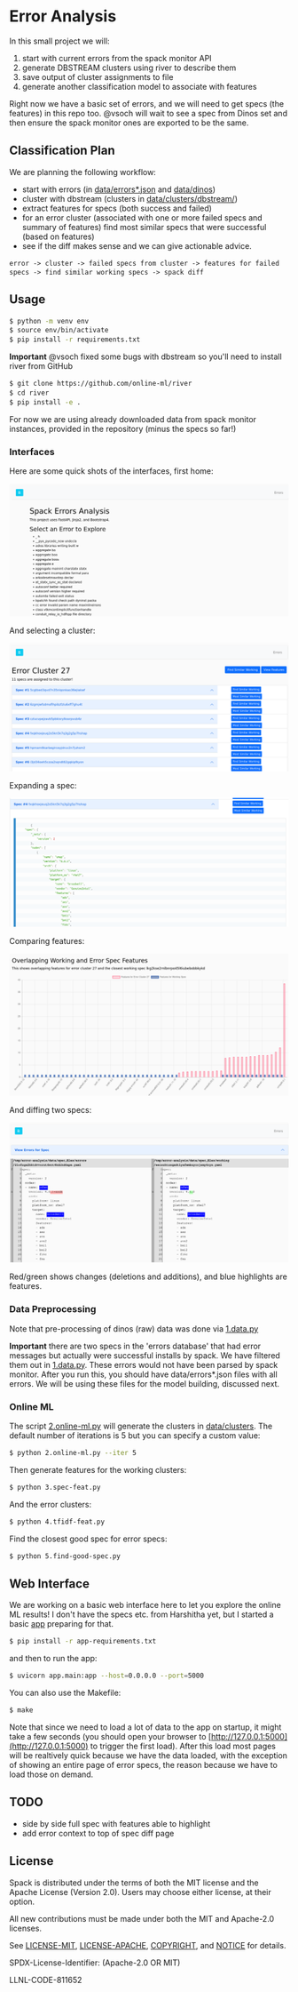 # Error Analysis

In this small project we will:

1. start with current errors from the spack monitor API
2. generate DBSTREAM clusters using river to describe them
3. save output of cluster assignments to file
4. generate another classification model to associate with features

Right now we have a basic set of errors, and we will need to get specs (the features) in
this repo too. @vsoch will wait to see a spec from Dinos set and then ensure the spack
monitor ones are exported to be the same.

## Classification Plan

We are planning the following workflow:

 - start with errors (in [data/errors*.json](data/) and [data/dinos](data/dinos))
 - cluster with dbstream (clusters in [data/clusters/dbstream/](data/clusters/dbstream/))
 - extract features for specs (both success and failed)
 - for an error cluster (associated with one or more failed specs and summary of features) find most similar specs that were successful (based on features)
 - see if the diff makes sense and we can give actionable advice.

```
error -> cluster -> failed specs from cluster -> features for failed specs -> find similar working specs -> spack diff
```


## Usage

```bash
$ python -m venv env
$ source env/bin/activate
$ pip install -r requirements.txt
```

**Important** @vsoch fixed some bugs with dbstream so you'll need to install river from GitHub

```bash
$ git clone https://github.com/online-ml/river
$ cd river
$ pip install -e .
```

For now we are using already downloaded data from spack monitor instances, provided
in the repository (minus the specs so far!)

### Interfaces

Here are some quick shots of the interfaces, first home:

![img/home.png](img/home.png)

And selecting a cluster:

![img/cluster.png](img/cluster.png)

Expanding a spec:

![img/spec.png](img/spec.png)

Comparing features:

![img/features.png](img/features.png)

And diffing two specs:

![img/diff.png](img/diff.png)

Red/green shows changes (deletions and additions), and blue highlights are features.

### Data Preprocessing

Note that pre-processing of dinos (raw) data was done via [1.data.py](1.data.py)

**Important** there are two specs in the 'errors database' that had error messages but actually were successful installs by
spack. We have filtered them out in [1.data.py](1.data.py). These errors would not have been parsed by spack monitor.
After you run this, you should have data/errors*.json files with all errors. We will be using these
files for the model building, discussed next.


### Online ML

The script [2.online-ml.py](2.online-ml.py) will generate the clusters in [data/clusters](data/clusters).
The default number of iterations is 5 but you can specify a custom value:

```bash
$ python 2.online-ml.py --iter 5
```

Then generate features for the working clusters:

```bash
$ python 3.spec-feat.py
```

And the error clusters:


```bash
$ python 4.tfidf-feat.py
```

Find the closest good spec for error specs:


```bash
$ python 5.find-good-spec.py
```


## Web Interface

We are working on a basic web interface here to let you explore the online ML results! I don't have the specs etc. from
Harshitha yet, but I started a basic [app](app) preparing for that.

```bash
$ pip install -r app-requirements.txt
```

and then to run the app:

```bash
$ uvicorn app.main:app --host=0.0.0.0 --port=5000
```

You can also use the Makefile:

```bash
$ make
```

Note that since we need to load a lot of data to the app on startup, it might
take a few seconds (you should open your browser to [http://127.0.0.1:5000](http://127.0.0.1:5000)
to trigger the first load). After this load most pages will be realtively quick because
we have the data loaded, with the exception of showing an entire page of error specs,
the reason because we have to load those on demand.

## TODO

- side by side full spec with features able to highlight
- add error context to top of spec diff page

## License

Spack is distributed under the terms of both the MIT license and the
Apache License (Version 2.0). Users may choose either license, at their
option.

All new contributions must be made under both the MIT and Apache-2.0
licenses.

See [LICENSE-MIT](https://github.com/spack/spack/blob/develop/LICENSE-MIT),
[LICENSE-APACHE](https://github.com/spack/spack/blob/develop/LICENSE-APACHE),
[COPYRIGHT](https://github.com/spack/spack/blob/develop/COPYRIGHT), and
[NOTICE](https://github.com/spack/spack/blob/develop/NOTICE) for details.

SPDX-License-Identifier: (Apache-2.0 OR MIT)

LLNL-CODE-811652
